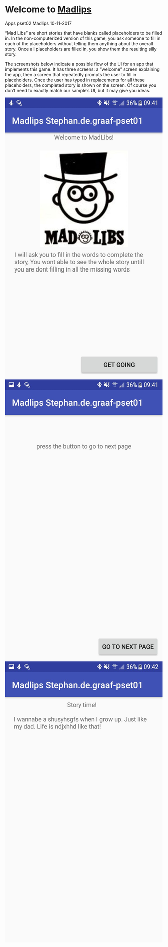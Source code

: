 # Welcome to [Madlips](https://apps.mprog.nl/projects/mad-libs)

Apps pset02 Madlips
10-11-2017

“Mad Libs” are short stories that have blanks called placeholders to be filled in. In the non-computerized version of this game, you ask someone to fill in each of the placeholders without telling them anything about the overall story. Once all placeholders are filled in, you show them the resulting silly story.

The screenshots below indicate a possible flow of the UI for an app that implements this game. It has three screens: a “welcome” screen explaining the app, then a screen that repeatedly prompts the user to fill in placeholders. Once the user has typed in replacements for all these placeholders, the completed story is shown on the screen. Of course you don’t need to exactly match our sample’s UI, but it may give you ideas.

![alt text](https://github.com/maaker48/Madlips/blob/master/doc/index.jpeg)
![alt text](https://github.com/maaker48/Madlips/blob/master/doc/words.jpeg)
![alt text](https://github.com/maaker48/Madlips/blob/master/doc/story.jpeg)
